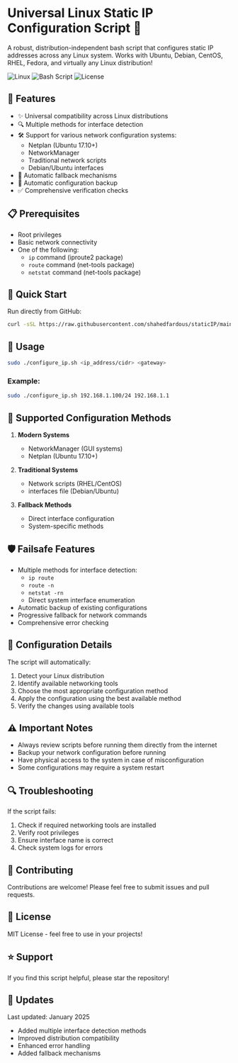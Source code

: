 # Universal Linux Static IP Configuration Script 🌟

A robust, distribution-independent bash script that configures static IP addresses across any Linux system. Works with Ubuntu, Debian, CentOS, RHEL, Fedora, and virtually any Linux distribution!

![Linux](https://img.shields.io/badge/Linux-Universal-FCC624?style=for-the-badge&logo=linux&logoColor=black)
![Bash Script](https://img.shields.io/badge/Bash-Script-4EAA25?style=for-the-badge&logo=gnu-bash&logoColor=white)
![License](https://img.shields.io/badge/License-MIT-blue.svg?style=for-the-badge)

## 🚀 Features

- ✨ Universal compatibility across Linux distributions
- 🔍 Multiple methods for interface detection
- 🛠️ Support for various network configuration systems:
  - Netplan (Ubuntu 17.10+)
  - NetworkManager
  - Traditional network scripts
  - Debian/Ubuntu interfaces
- 🔄 Automatic fallback mechanisms
- 💾 Automatic configuration backup
- ✅ Comprehensive verification checks

## 📋 Prerequisites

- Root privileges
- Basic network connectivity
- One of the following:
  - `ip` command (iproute2 package)
  - `route` command (net-tools package)
  - `netstat` command (net-tools package)

## 🚀 Quick Start

Run directly from GitHub:

```bash
curl -sSL https://raw.githubusercontent.com/shahedfardous/staticIP/main/configure_ip.sh | sudo bash -s 192.168.1.100/24 192.168.1.1
```

## 📖 Usage

```bash
sudo ./configure_ip.sh <ip_address/cidr> <gateway>
```

### Example:
```bash
sudo ./configure_ip.sh 192.168.1.100/24 192.168.1.1
```

## 🔧 Supported Configuration Methods

1. **Modern Systems**
   - NetworkManager (GUI systems)
   - Netplan (Ubuntu 17.10+)

2. **Traditional Systems**
   - Network scripts (RHEL/CentOS)
   - interfaces file (Debian/Ubuntu)

3. **Fallback Methods**
   - Direct interface configuration
   - System-specific methods

## 🛡️ Failsafe Features

- Multiple methods for interface detection:
  - `ip route`
  - `route -n`
  - `netstat -rn`
  - Direct system interface enumeration
- Automatic backup of existing configurations
- Progressive fallback for network commands
- Comprehensive error checking

## 📝 Configuration Details

The script will automatically:
1. Detect your Linux distribution
2. Identify available networking tools
3. Choose the most appropriate configuration method
4. Apply the configuration using the best available method
5. Verify the changes using available tools

## ⚠️ Important Notes

- Always review scripts before running them directly from the internet
- Backup your network configuration before running
- Have physical access to the system in case of misconfiguration
- Some configurations may require a system restart

## 🔍 Troubleshooting

If the script fails:
1. Check if required networking tools are installed
2. Verify root privileges
3. Ensure interface name is correct
4. Check system logs for errors

## 🤝 Contributing

Contributions are welcome! Please feel free to submit issues and pull requests.

## 📄 License

MIT License - feel free to use in your projects!

## ⭐ Support

If you find this script helpful, please star the repository!

## 🔄 Updates

Last updated: January 2025
- Added multiple interface detection methods
- Improved distribution compatibility
- Enhanced error handling
- Added fallback mechanisms
